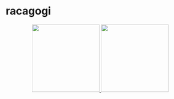 # racagogi
<p align="center">
  <a id="repostatus" href="https://github.com/racakenon">
    <img height="180em" src="https://github-readme-stats.vercel.app/api?username=racakenon&count_private=true&show_icons=true&hide_border=true&theme=gruvbox_light"/>
  </a>
  <a id="langRates" href="https://github.com/racakenon?tab=repositories">
    <img height="180em" src="https://github-readme-stats.vercel.app/api/top-langs/?exclude_repo=CCD&username=racakenon&layout=compact&hide_border=true&theme=gruvbox_light"/>
  </a>
</p>
